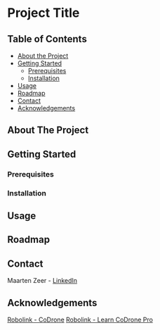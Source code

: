 # Project Title

## Table of Contents
* [About the Project](#about-the-project)
* [Getting Started](#getting-started)
  * [Prerequisites](#prerequisites)
  * [Installation](#installation)
* [Usage](#usage)
* [Roadmap](#roadmap)
* [Contact](#contact)
* [Acknowledgements](#acknowledgements)

## About The Project
## Getting Started

### Prerequisites
<!---
#### Jupyter Notebook
1. Run (Install): `conda install jupyter notebook` | `pip install jupyter notebook`
2. Run (Update): `conda update jupyter` | `pip update jupyter`
3. Run (Start @ localhost:8888): `jupyter notebook`
##### Notebook Conda (environments)
* Run: `conda install nb_conda` for adding environments to Jupyter Notebooks
-->

### Installation
<!---
#### Create virtual environments:

##### Create venv in Anaconda
1. Open `Anaconda Promt` app.
2. Run: `conda create -n cvenv [list of packages, e.g. python=3 OR leave empty]`
3. Run (Activate): `conda activate cvenv`
4. Run (Deactivate): `conda deactivate`

##### create venv with virtualenv (PyPi)
1. Run (Install): `pip install virtualenv`
2. Run (Start): `virtualenv venv`
3. Run (Activate): `source venv`/bin/activate` (mac) | `activate venv\Scripts\activate` (windows)
4. Run (Deactivate): `deactivate'

#### PyPi libraries:
##### NumPy (Numerical Python)
1. Run (Install): `pip install virtualenv`
-->

## Usage
## Roadmap
## Contact

Maarten Zeer - [LinkedIn](https://www.linkedin.com/in/maartenzeer/)

## Acknowledgements
[Robolink - CoDrone](https://www.robolink.com/codrone/)
[Robolink - Learn CoDrone Pro](https://www.robolink.com/learn-codrone-pro/)
<!---
* [Shields](https://shields.io/)
-->